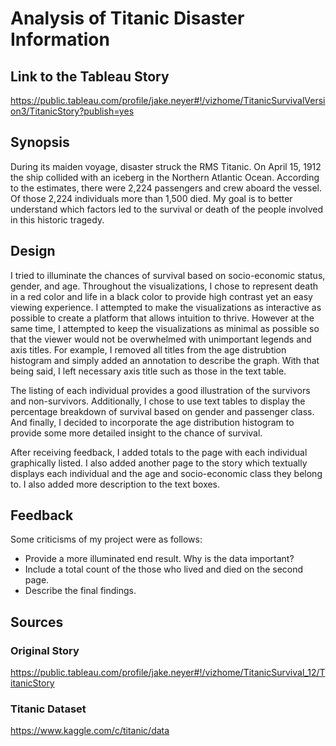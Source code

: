 
# Analysis of Titanic Disaster Information


## Link to the Tableau Story

https://public.tableau.com/profile/jake.neyer#!/vizhome/TitanicSurvivalVersion3/TitanicStory?publish=yes

## Synopsis
During its maiden voyage, disaster struck the RMS Titanic. On April 15, 1912 the ship collided with an iceberg in the Northern Atlantic Ocean. According to the estimates, there were 2,224 passengers and crew aboard the vessel. Of those 2,224 individuals more than 1,500 died. My goal is to better understand which factors led to the survival or death of the people involved in this historic tragedy.

## Design
I tried to illuminate the chances of survival based on socio-economic status, gender, and age. Throughout the visualizations, I chose to represent death in a red color and life in a black color to provide high contrast yet an easy viewing experience. I attempted to make the visualizations as interactive as possible to create a platform that allows intuition to thrive. However at the same time, I attempted to keep the visualizations as minimal as possible so that the viewer would not be overwhelmed with unimportant legends and axis titles. For example, I removed all titles from the age distrubtion histogram and simply added an annotation to describe the graph. With that being said, I left necessary axis title such as those in the text table.

The listing of each individual provides a good illustration of the survivors and non-survivors. Additionally, I chose to use text tables to display the percentage breakdown of survival based on gender and passenger class. And finally, I decided to incorporate the age distribution histogram to provide some more detailed insight to the chance of survival.

After receiving feedback, I added totals to the page with each individual graphically listed. I also added another page to the story which textually displays each individual and the age and socio-economic class they belong to. I also added more description to the text boxes. 

## Feedback

Some criticisms of my project were as follows:

- Provide a more illuminated end result. Why is the data important?
- Include a total count of the those who lived and died on the second page.
- Describe the final findings.


## Sources

### Original Story

https://public.tableau.com/profile/jake.neyer#!/vizhome/TitanicSurvival_12/TitanicStory

### Titanic Dataset

https://www.kaggle.com/c/titanic/data


